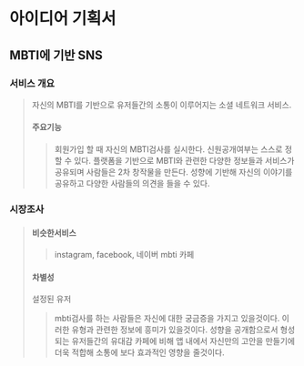 # 아이디어 기획서
## MBTI에 기반 SNS
### 서비스 개요
> 자신의 MBTI를 기반으로 유저들간의 소통이 이루어지는 소셜 네트워크 서비스.
> #### 주요기능
>> 회원가입 할 때 자신의 MBTI검사를 실시한다.
>> 신원공개여부는 스스로 정할 수 있다.
>> 플랫폼을 기반으로 MBTI와 관련한 다양한 정보들과 서비스가 공유되며 사람들은 2차 창작물을 만든다.
>> 성향에 기반해 자신의 이야기를 공유하고 다양한 사람들의 의견을 들을 수 있다.


### 시장조사
>#### 비슷한서비스
>> instagram, facebook, 네이버 mbti 카페
>#### 차별성
>설정된 유저
>> mbti검사를 하는 사람들은 자신에 대한 궁금증을 가지고 있을것이다.
>> 이러한 유형과 관련한 정보에 흥미가 있을것이다.
> 성향을 공개함으로서 형성되는 유저들간의 유대감
> 카페에 비해 앱 내에서 자신만의 고안을 만들기에 더욱 적합해 소통에 보다 효과적인 영향을 줄것이다.


